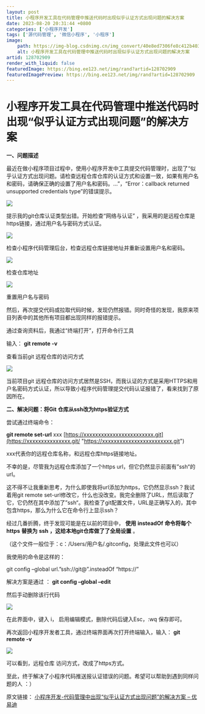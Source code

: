 ```yaml
---
layout: post
title: 小程序开发工具在代码管理中推送代码时出现似乎认证方式出现问题的解决方案
date: 2023-08-20 20:31:44 +0800
categories: ['小程序开发']
tags: ['源代码管理', '微信小程序', '小程序']
image:
    path: https://img-blog.csdnimg.cn/img_convert/40e8ed7306fe8c412b403355651c7396.jpeg?x-oss-process=image/resize,m_fixed,h_150
    alt: 小程序开发工具在代码管理中推送代码时出现似乎认证方式出现问题的解决方案
artid: 128702909
render_with_liquid: false
featuredImage: https://bing.ee123.net/img/rand?artid=128702909
featuredImagePreview: https://bing.ee123.net/img/rand?artid=128702909
---
```


# 小程序开发工具在代码管理中推送代码时出现“似乎认证方式出现问题”的解决方案

**一、问题描述**

最近在做小程序项目过程中，使用小程序开发中工具提交代码管理时，出现了“似乎认证方式出现问题。请检查远程仓库仓库的认证方式和设置一致，如果有用户名和密码，请确保正确的设置了用户名和密码。…”，“Error：callback returned unsupported credentials type”的错误提示。

![](https://i-blog.csdnimg.cn/blog_migrate/4d480466f941f09e9c927ca0cd4e7f2b.jpeg)

提示我的git仓库认证类型出错。开始检查“网络与认证” ，我采用的是远程仓库是https链接，通过用户名与密码方式认证。

![](https://i-blog.csdnimg.cn/blog_migrate/e5da939e56f18a7081616241c019fea1.jpeg)

检查小程序代码管理后台，检查远程仓库链接地址并重新设置用户名和密码。

![](https://i-blog.csdnimg.cn/blog_migrate/911eb05e302b7154e50e828d71d413f4.jpeg)

检查仓库地址

![](https://i-blog.csdnimg.cn/blog_migrate/9ecf831ca8f2ab98bc1fe8cb3da133cb.jpeg)

重置用户名与密码

然后，再次提交代码或拉取代码时候，发现仍然报错。同时奇怪的发现，我原来项目列表中的其他所有项目都出现同样的报错提示。

通过查询资料后，我通过“终端打开”，打开命令行工具

输入：
**git remote -v**

查看当前git 远程仓库的访问方式

![](https://i-blog.csdnimg.cn/blog_migrate/36718ae7d3f1654ef2c91120a452be88.jpeg)

当前项目git 远程仓库的访问方式居然是SSH，而我认证的方式是采用HTTPS和用户名密码方式认证，所以导致小程序代码管理提交代码认证报错了，看来找到了原因所在。

**二、解决问题：将Git 仓库从ssh改为https验证方式**

尝试通过终端命令：

**git remote set-url**
xxx
[https://xxxxxxxxxxxxxxxxxxxxxxxx.git](https://xxxxxxxxxxxxxxx.git/ "https://xxxxxxxxxxxxxxxxxxxxxxxx.git")

xxx代表你的远程仓库名称，和远程仓库https链接地址。

不幸的是，尽管我为远程仓库添加了一个https url，但它仍然显示前面有”ssh“的url。

这不得不让我重新思考，为什么即使我将url添加为https，它仍然显示ssh？我试着用git remote set-url修改它，什么也没改变。我完全删除了URL，然后读取了它，它仍然在其中添加了”ssh“。我检查了git配置文件，URL是正确写入的，其中包含https，那么为什么它在命令行上显示ssh？

经过几番折腾，终于发现可能是在以前的项目中，
**使用**
**insteadOf**
**命令将每个**
**https**
**替换为**
**ssh**
**，这给本地git仓库做了了全局设置**
。

（这个文件一般位于：c：/Users/用户名/.gitconfig，处理此文件也可以）

我使用的命令是这样的：

git config –global url.”ssh://git@”.insteadOf “https://”

解决方案是通过 ：
**git config –global –edit**

然后手动删除该行代码

![](https://i-blog.csdnimg.cn/blog_migrate/05ab28471dae19d143117db7ccdfc305.jpeg)

在此界面中，键入 i， 启用编辑模式，删除代码后键入Esc，:wq 保存即可。

再次返回小程序开发者工具，通过终端界面再次打开终端输入，输入：
**git remote -v**

![](https://i-blog.csdnimg.cn/blog_migrate/86f7a289825bbc6a7e012e21224db4fd.jpeg)

可以看到，远程仓库 访问方式，改成了https方式。

至此，终于解决了小程序代码推送报认证错误的问题。希望可以帮助到遇到同样问题的人 ：）

原文链接：
[小程序开发-代码管理中出现“似乎认证方式出现问题”的解决方案 – 优易迪](https://www.njued.com/news/news-tech/560.html "小程序开发-代码管理中出现“似乎认证方式出现问题”的解决方案 – 优易迪")